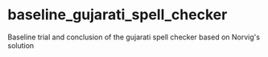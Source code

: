 # baseline_gujarati_spell_checker
Baseline trial and conclusion of the gujarati spell checker based on Norvig's solution
